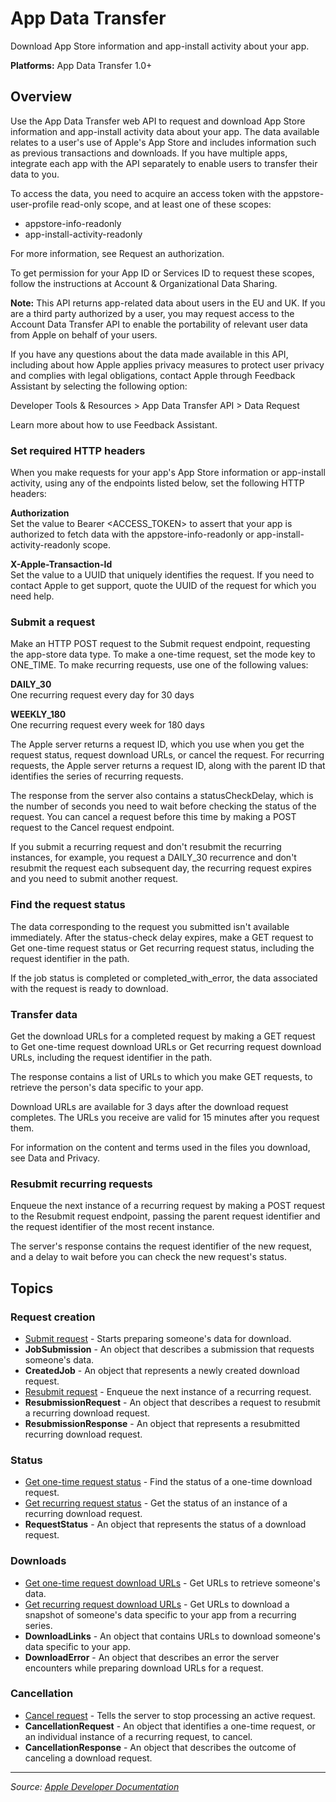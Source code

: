 # App Data Transfer

Download App Store information and app-install activity about your app.

**Platforms:** App Data Transfer 1.0+

## Overview

Use the App Data Transfer web API to request and download App Store information and app-install activity data about your app. The data available relates to a user's use of Apple's App Store and includes information such as previous transactions and downloads. If you have multiple apps, integrate each app with the API separately to enable users to transfer their data to you.

To access the data, you need to acquire an access token with the appstore-user-profile read-only scope, and at least one of these scopes:
- appstore-info-readonly
- app-install-activity-readonly

For more information, see Request an authorization.

To get permission for your App ID or Services ID to request these scopes, follow the instructions at Account & Organizational Data Sharing.

**Note:** This API returns app-related data about users in the EU and UK. If you are a third party authorized by a user, you may request access to the Account Data Transfer API to enable the portability of relevant user data from Apple on behalf of your users.

If you have any questions about the data made available in this API, including about how Apple applies privacy measures to protect user privacy and complies with legal obligations, contact Apple through Feedback Assistant by selecting the following option:

Developer Tools & Resources > App Data Transfer API > Data Request

Learn more about how to use Feedback Assistant.

### Set required HTTP headers

When you make requests for your app's App Store information or app-install activity, using any of the endpoints listed below, set the following HTTP headers:

**Authorization**  
Set the value to Bearer <ACCESS_TOKEN> to assert that your app is authorized to fetch data with the appstore-info-readonly or app-install-activity-readonly scope.

**X-Apple-Transaction-Id**  
Set the value to a UUID that uniquely identifies the request. If you need to contact Apple to get support, quote the UUID of the request for which you need help.

### Submit a request

Make an HTTP POST request to the Submit request endpoint, requesting the app-store data type. To make a one-time request, set the mode key to ONE_TIME. To make recurring requests, use one of the following values:

**DAILY_30**  
One recurring request every day for 30 days

**WEEKLY_180**  
One recurring request every week for 180 days

The Apple server returns a request ID, which you use when you get the request status, request download URLs, or cancel the request. For recurring requests, the Apple server returns a request ID, along with the parent ID that identifies the series of recurring requests.

The response from the server also contains a statusCheckDelay, which is the number of seconds you need to wait before checking the status of the request. You can cancel a request before this time by making a POST request to the Cancel request endpoint.

If you submit a recurring request and don't resubmit the recurring instances, for example, you request a DAILY_30 recurrence and don't resubmit the request each subsequent day, the recurring request expires and you need to submit another request.

### Find the request status

The data corresponding to the request you submitted isn't available immediately. After the status-check delay expires, make a GET request to Get one-time request status or Get recurring request status, including the request identifier in the path.

If the job status is completed or completed_with_error, the data associated with the request is ready to download.

### Transfer data

Get the download URLs for a completed request by making a GET request to Get one-time request download URLs or Get recurring request download URLs, including the request identifier in the path.

The response contains a list of URLs to which you make GET requests, to retrieve the person's data specific to your app.

Download URLs are available for 3 days after the download request completes. The URLs you receive are valid for 15 minutes after you request them.

For information on the content and terms used in the files you download, see Data and Privacy.

### Resubmit recurring requests

Enqueue the next instance of a recurring request by making a POST request to the Resubmit request endpoint, passing the parent request identifier and the request identifier of the most recent instance.

The server's response contains the request identifier of the new request, and a delay to wait before you can check the new request's status.

## Topics

### Request creation
- [Submit request](https://developer.apple.com/documentation/appdatatransfer/submit_request) - Starts preparing someone's data for download.
- **JobSubmission** - An object that describes a submission that requests someone's data.
- **CreatedJob** - An object that represents a newly created download request.
- [Resubmit request](https://developer.apple.com/documentation/appdatatransfer/resubmit_request) - Enqueue the next instance of a recurring request.
- **ResubmissionRequest** - An object that describes a request to resubmit a recurring download request.
- **ResubmissionResponse** - An object that represents a resubmitted recurring download request.

### Status
- [Get one-time request status](https://developer.apple.com/documentation/appdatatransfer/get_one-time_request_status) - Find the status of a one-time download request.
- [Get recurring request status](https://developer.apple.com/documentation/appdatatransfer/get_recurring_request_status) - Get the status of an instance of a recurring download request.
- **RequestStatus** - An object that represents the status of a download request.

### Downloads
- [Get one-time request download URLs](https://developer.apple.com/documentation/appdatatransfer/get_one-time_request_download_urls) - Get URLs to retrieve someone's data.
- [Get recurring request download URLs](https://developer.apple.com/documentation/appdatatransfer/get_recurring_request_download_urls) - Get URLs to download a snapshot of someone's data specific to your app from a recurring series.
- **DownloadLinks** - An object that contains URLs to download someone's data specific to your app.
- **DownloadError** - An object that describes an error the server encounters while preparing download URLs for a request.

### Cancellation
- [Cancel request](https://developer.apple.com/documentation/appdatatransfer/cancel_request) - Tells the server to stop processing an active request.
- **CancellationRequest** - An object that identifies a one-time request, or an individual instance of a recurring request, to cancel.
- **CancellationResponse** - An object that describes the outcome of canceling a download request.

---

*Source: [Apple Developer Documentation](https://developer.apple.com/documentation/AppDataTransfer)*
